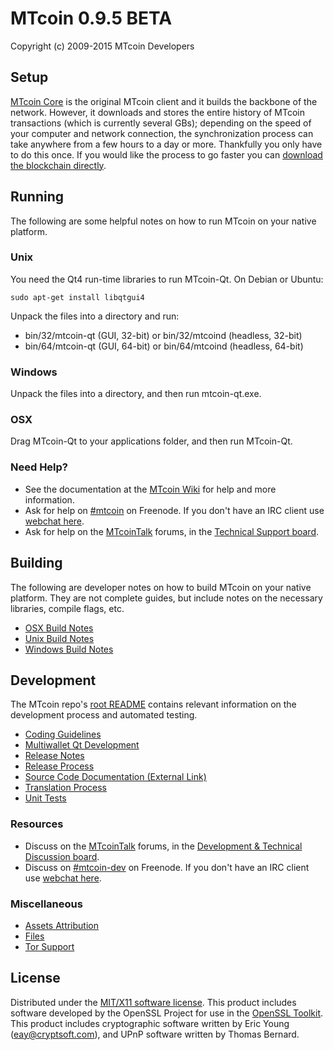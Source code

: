 MTcoin 0.9.5 BETA
=====================

Copyright (c) 2009-2015 MTcoin Developers


Setup
---------------------
[MTcoin Core](http://mtcoin.org/en/download) is the original MTcoin client and it builds the backbone of the network. However, it downloads and stores the entire history of MTcoin transactions (which is currently several GBs); depending on the speed of your computer and network connection, the synchronization process can take anywhere from a few hours to a day or more. Thankfully you only have to do this once. If you would like the process to go faster you can [download the blockchain directly](bootstrap.md).

Running
---------------------
The following are some helpful notes on how to run MTcoin on your native platform. 

### Unix

You need the Qt4 run-time libraries to run MTcoin-Qt. On Debian or Ubuntu:

	sudo apt-get install libqtgui4

Unpack the files into a directory and run:

- bin/32/mtcoin-qt (GUI, 32-bit) or bin/32/mtcoind (headless, 32-bit)
- bin/64/mtcoin-qt (GUI, 64-bit) or bin/64/mtcoind (headless, 64-bit)



### Windows

Unpack the files into a directory, and then run mtcoin-qt.exe.

### OSX

Drag MTcoin-Qt to your applications folder, and then run MTcoin-Qt.

### Need Help?

* See the documentation at the [MTcoin Wiki](https://en.mtcoin.it/wiki/Main_Page)
for help and more information.
* Ask for help on [#mtcoin](http://webchat.freenode.net?channels=mtcoin) on Freenode. If you don't have an IRC client use [webchat here](http://webchat.freenode.net?channels=mtcoin).
* Ask for help on the [MTcoinTalk](https://mtcointalk.org/) forums, in the [Technical Support board](https://mtcointalk.org/index.php?board=4.0).

Building
---------------------
The following are developer notes on how to build MTcoin on your native platform. They are not complete guides, but include notes on the necessary libraries, compile flags, etc.

- [OSX Build Notes](build-osx.md)
- [Unix Build Notes](build-unix.md)
- [Windows Build Notes](build-msw.md)

Development
---------------------
The MTcoin repo's [root README](https://github.com/mtcoin/mtcoin/blob/master/README.md) contains relevant information on the development process and automated testing.

- [Coding Guidelines](coding.md)
- [Multiwallet Qt Development](multiwallet-qt.md)
- [Release Notes](release-notes.md)
- [Release Process](release-process.md)
- [Source Code Documentation (External Link)](https://dev.visucore.com/mtcoin/doxygen/)
- [Translation Process](translation_process.md)
- [Unit Tests](unit-tests.md)

### Resources
* Discuss on the [MTcoinTalk](https://mtcointalk.org/) forums, in the [Development & Technical Discussion board](https://mtcointalk.org/index.php?board=6.0).
* Discuss on [#mtcoin-dev](http://webchat.freenode.net/?channels=mtcoin) on Freenode. If you don't have an IRC client use [webchat here](http://webchat.freenode.net/?channels=mtcoin-dev).

### Miscellaneous
- [Assets Attribution](assets-attribution.md)
- [Files](files.md)
- [Tor Support](tor.md)

License
---------------------
Distributed under the [MIT/X11 software license](http://www.opensource.org/licenses/mit-license.php).
This product includes software developed by the OpenSSL Project for use in the [OpenSSL Toolkit](http://www.openssl.org/). This product includes
cryptographic software written by Eric Young ([eay@cryptsoft.com](mailto:eay@cryptsoft.com)), and UPnP software written by Thomas Bernard.
